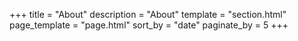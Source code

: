+++
title = "About"
description = "About"
template = "section.html"
page_template = "page.html"
sort_by = "date"
paginate_by = 5
+++
